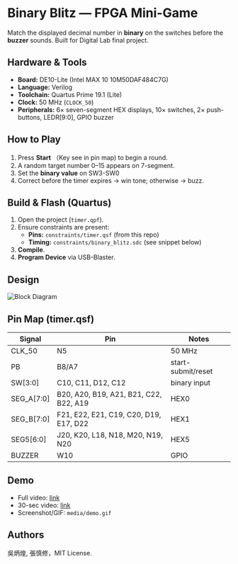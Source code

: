 # Binary Blitz — FPGA Mini-Game

Match the displayed decimal number in **binary** on the switches before the **buzzer** sounds. Built for Digital Lab final project.

## Hardware & Tools
- **Board:** DE10-Lite (Intel MAX 10 10M50DAF484C7G)
- **Language:** Verilog
- **Toolchain:** Quartus Prime 19.1 (Lite)
- **Clock:** 50 MHz (`CLOCK_50`)
- **Peripherals:** 6× seven-segment HEX displays, 10× switches, 2× push-buttons, LEDR[9:0], GPIO buzzer

## How to Play
1. Press **Start** （Key see in pin map) to begin a round.  
2. A random target number 0–15 appears on 7-segment.  
3. Set the **binary value** on SW3-SW0
4. Correct before the timer expires → win tone; otherwise → buzz.

## Build & Flash (Quartus)
1. Open the project (`timer.qpf`).
2. Ensure constraints are present:
   - **Pins:** `constraints/timer.qsf` (from this repo)
   - **Timing:** `constraints/binary_blitz.sdc` (see snippet below)
3. **Compile**.
4. **Program Device** via USB-Blaster.

## Design
![Block Diagram](docs/block-diagram.png)

## Pin Map (timer.qsf)
| Signal | Pin | Notes |
|-------|-----|------|
| CLK_50 | N5 | 50 MHz |
| PB     | B8/A7 | start-submit/reset |
| SW[3:0] | C10, C11, D12, C12 | binary input |
| SEG_A[7:0] | B20, A20, B19, A21, B21, C22, B22, A19 | HEX0 |
| SEG_B[7:0] | F21, E22, E21, C19, C20, D19, E17, D22 | HEX1 |
| SEG5[6:0] | J20, K20, L18, N18, M20, N19, N20 | HEX5 |
| BUZZER | W10 | GPIO |

## Demo
- Full video: [link](https://www.youtube.com/watch?v=8COTSkyvL00)
- 30-sec video: [link](https://www.youtube.com/watch?v=DdROMYIEj-0)
- Screenshot/GIF: `media/demo.gif`

## Authors
吳炳煌, 張慎修，MIT License.
